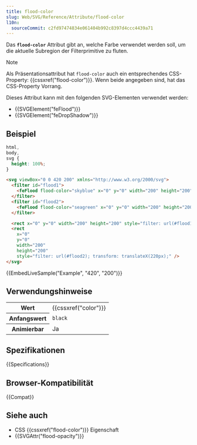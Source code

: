 ```yaml
---
title: flood-color
slug: Web/SVG/Reference/Attribute/flood-color
l10n:
  sourceCommit: c2fd97474834e061404b992c8397d4ccc4439a71
---
```


Das **`flood-color`** Attribut gibt an, welche Farbe verwendet werden soll, um die aktuelle Subregion der Filterprimitive zu fluten.

> [!NOTE]
> Als Präsentationsattribut hat `flood-color` auch ein entsprechendes CSS-Property: {{cssxref("flood-color")}}. Wenn beide angegeben sind, hat das CSS-Property Vorrang.

Dieses Attribut kann mit den folgenden SVG-Elementen verwendet werden:

- {{SVGElement("feFlood")}}
- {{SVGElement("feDropShadow")}}

## Beispiel

```css hidden
html,
body,
svg {
  height: 100%;
}
```

```html
<svg viewBox="0 0 420 200" xmlns="http://www.w3.org/2000/svg">
  <filter id="flood1">
    <feFlood flood-color="skyblue" x="0" y="0" width="200" height="200" />
  </filter>
  <filter id="flood2">
    <feFlood flood-color="seagreen" x="0" y="0" width="200" height="200" />
  </filter>

  <rect x="0" y="0" width="200" height="200" style="filter: url(#flood1);" />
  <rect
    x="0"
    y="0"
    width="200"
    height="200"
    style="filter: url(#flood2); transform: translateX(220px);" />
</svg>
```

{{EmbedLiveSample("Example", "420", "200")}}

## Verwendungshinweise

<table class="properties">
  <tbody>
    <tr>
      <th scope="row">Wert</th>
      <td>{{cssxref("color")}}</td>
    </tr>
    <tr>
      <th scope="row">Anfangswert</th>
      <td><code>black</code></td>
    </tr>
    <tr>
      <th scope="row">Animierbar</th>
      <td>Ja</td>
    </tr>
  </tbody>
</table>

## Spezifikationen

{{Specifications}}

## Browser-Kompatibilität

{{Compat}}

## Siehe auch

- CSS {{cssxref("flood-color")}} Eigenschaft
- {{SVGAttr("flood-opacity")}}
